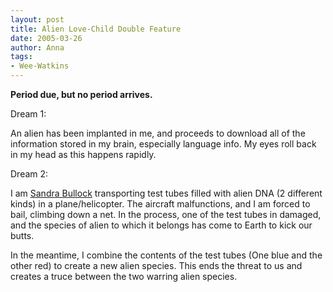 ```yaml
---
layout: post
title: Alien Love-Child Double Feature
date: 2005-03-26
author: Anna
tags:
- Wee-Watkins
---
```


<b>Period due, but no period arrives.</b>

Dream 1:

An alien has been implanted in me, and proceeds to download all of the information stored in my brain, especially language info. My eyes roll back in my head as this happens rapidly.

Dream 2:

I am <a href="http://www.imdb.com/name/nm0000113/">Sandra Bullock</a> transporting test tubes filled with alien DNA (2 different kinds) in a plane/helicopter. The aircraft malfunctions, and I am forced to bail, climbing down a net. In the process, one of the test tubes in damaged, and the species of alien to which it belongs has come to Earth to kick our butts. 

In the meantime, I combine the contents of the test tubes (One blue and the other red) to create a new alien species. This ends the threat to us and creates a truce between the two warring alien species.